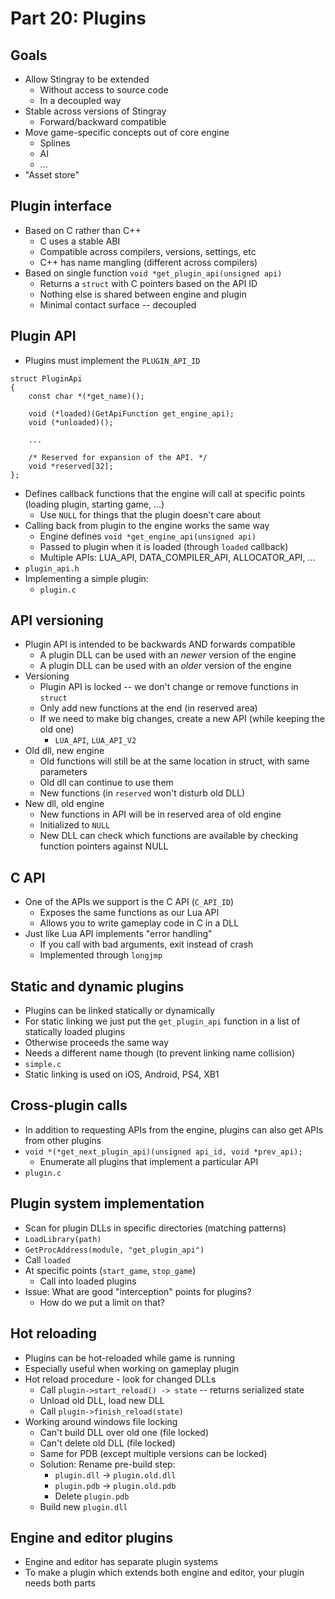 # Part 20: Plugins



## Goals

* Allow Stingray to be extended
	* Without access to source code
	* In a decoupled way
* Stable across versions of Stingray
	* Forward/backward compatible
* Move game-specific concepts out of core engine
	* Splines
	* AI
	* ...
* "Asset store"



## Plugin interface

* Based on C rather than C++
	* C uses a stable ABI
	* Compatible across compilers, versions, settings, etc
	* C++ has name mangling (different across compilers)
* Based on single function `void *get_plugin_api(unsigned api)`
	* Returns a `struct` with C pointers based on the API ID
	* Nothing else is shared between engine and plugin
	* Minimal contact surface -- decoupled



## Plugin API

* Plugins must implement the `PLUGIN_API_ID`
```
struct PluginApi
{
	const char *(*get_name)();

	void (*loaded)(GetApiFunction get_engine_api);
	void (*unloaded)();

	...

	/* Reserved for expansion of the API. */
	void *reserved[32];
};
```
* Defines callback functions that the engine will call at specific points (loading plugin, starting game, ...)
	* Use `NULL` for things that the plugin doesn't care about
* Calling back from plugin to the engine works the same way
	* Engine defines `void *get_engine_api(unsigned api)`
	* Passed to plugin when it is loaded (through `loaded` callback)
	* Multiple APIs: LUA_API, DATA_COMPILER_API, ALLOCATOR_API, ...
* `plugin_api.h`
* Implementing a simple plugin:
	* `plugin.c`



## API versioning

* Plugin API is intended to be backwards AND forwards compatible
	* A plugin DLL can be used with an _newer_ version of the engine
	* A plugin DLL can be used with an _older_ version of the engine
* Versioning
	* Plugin API is locked -- we don't change or remove functions in `struct`
	* Only add new functions at the end (in reserved area)
	* If we need to make big changes, create a new API (while keeping the old one)
		* `LUA_API`, `LUA_API_V2`
* Old dll, new engine
	* Old functions will still be at the same location in struct, with same parameters
	* Old dll can continue to use them
	* New functions (in `reserved` won't disturb old DLL)
* New dll, old engine
	* New functions in API will be in reserved area of old engine
	* Initialized to `NULL`
	* New DLL can check which functions are available by checking function pointers against NULL



## C API

* One of the APIs we support is the C API (`C_API_ID`)
	* Exposes the same functions as our Lua API
	* Allows you to write gameplay code in C in a DLL
* Just like Lua API implements "error handling"
	* If you call with bad arguments, exit instead of crash
	* Implemented through `longjmp`



## Static and dynamic plugins

* Plugins can be linked statically or dynamically
* For static linking we just put the `get_plugin_api` function in a list of statically loaded plugins
* Otherwise proceeds the same way
* Needs a different name though (to prevent linking name collision)
* `simple.c`
* Static linking is used on iOS, Android, PS4, XB1



## Cross-plugin calls

* In addition to requesting APIs from the engine, plugins can also get APIs from other plugins
* `void *(*get_next_plugin_api)(unsigned api_id, void *prev_api);`
	* Enumerate all plugins that implement a particular API
* `plugin.c`



## Plugin system implementation

* Scan for plugin DLLs in specific directories (matching patterns)
* `LoadLibrary(path)`
* `GetProcAddress(module, "get_plugin_api")`
* Call `loaded`
* At specific points (`start_game`, `stop_game`)
	* Call into loaded plugins
* Issue: What are good "interception" points for plugins?
	* How do we put a limit on that?



## Hot reloading

* Plugins can be hot-reloaded while game is running
* Especially useful when working on gameplay plugin
* Hot reload procedure - look for changed DLLs
	* Call `plugin->start_reload() -> state` -- returns serialized state
	* Unload old DLL, load new DLL
	* Call `plugin->finish_reload(state)`
* Working around windows file locking
	* Can't build DLL over old one (file locked)
	* Can't delete old DLL (file locked)
	* Same for PDB (except multiple versions can be locked)
	* Solution: Rename pre-build step:
		* `plugin.dll` -> `plugin.old.dll`
		* `plugin.pdb` -> `plugin.old.pdb`
		* Delete `plugin.pdb`
	* Build new `plugin.dll`



## Engine and editor plugins

* Engine and editor has separate plugin systems
* To make a plugin which extends both engine and editor, your plugin needs both parts
